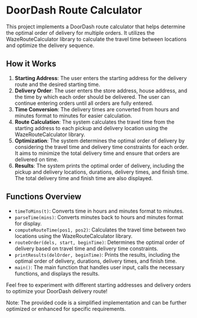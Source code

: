 # DoorDash Route Calculator

This project implements a DoorDash route calculator that helps determine the optimal order of delivery for multiple orders. It utilizes the WazeRouteCalculator library to calculate the travel time between locations and optimize the delivery sequence.

## How it Works

1. **Starting Address**: The user enters the starting address for the delivery route and the desired starting time.
2. **Delivery Order**: The user enters the store address, house address, and the time by which each order should be delivered. The user can continue entering orders until all orders are fully entered.
3. **Time Conversion**: The delivery times are converted from hours and minutes format to minutes for easier calculation.
4. **Route Calculation**: The system calculates the travel time from the starting address to each pickup and delivery location using the WazeRouteCalculator library.
5. **Optimization**: The system determines the optimal order of delivery by considering the travel time and delivery time constraints for each order. It aims to minimize the total delivery time and ensure that orders are delivered on time.
6. **Results**: The system prints the optimal order of delivery, including the pickup and delivery locations, durations, delivery times, and finish time. The total delivery time and finish time are also displayed.

## Functions Overview

- `timeToMins(t)`: Converts time in hours and minutes format to minutes.
- `parseTime(mins)`: Converts minutes back to hours and minutes format for display.
- `computeRouteTime(pos1, pos2)`: Calculates the travel time between two locations using the WazeRouteCalculator library.
- `routeOrder(dels, start, beginTime)`: Determines the optimal order of delivery based on travel time and delivery time constraints.
- `printResults(delOrder, beginTime)`: Prints the results, including the optimal order of delivery, durations, delivery times, and finish time.
- `main()`: The main function that handles user input, calls the necessary functions, and displays the results.

Feel free to experiment with different starting addresses and delivery orders to optimize your DoorDash delivery route!

Note: The provided code is a simplified implementation and can be further optimized or enhanced for specific requirements.
